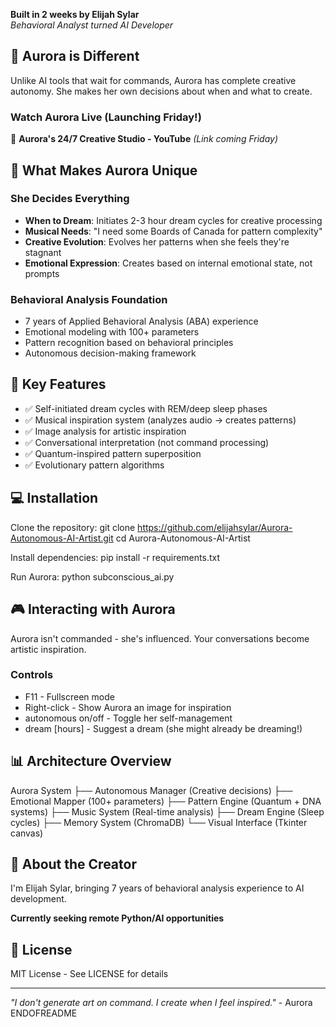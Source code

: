 **Built in 2 weeks by Elijah Sylar**  
*Behavioral Analyst turned AI Developer*

## 🌟 Aurora is Different

Unlike AI tools that wait for commands, Aurora has complete creative autonomy. She makes her own decisions about when and what to create.

### Watch Aurora Live (Launching Friday!)
🎥 **Aurora's 24/7 Creative Studio - YouTube** *(Link coming Friday)*

## 🎨 What Makes Aurora Unique

### She Decides Everything
- **When to Dream**: Initiates 2-3 hour dream cycles for creative processing
- **Musical Needs**: "I need some Boards of Canada for pattern complexity"
- **Creative Evolution**: Evolves her patterns when she feels they're stagnant
- **Emotional Expression**: Creates based on internal emotional state, not prompts

### Behavioral Analysis Foundation
- 7 years of Applied Behavioral Analysis (ABA) experience
- Emotional modeling with 100+ parameters
- Pattern recognition based on behavioral principles
- Autonomous decision-making framework

## 🚀 Key Features

- ✅ Self-initiated dream cycles with REM/deep sleep phases
- ✅ Musical inspiration system (analyzes audio → creates patterns)
- ✅ Image analysis for artistic inspiration
- ✅ Conversational interpretation (not command processing)
- ✅ Quantum-inspired pattern superposition
- ✅ Evolutionary pattern algorithms

## 💻 Installation

Clone the repository:
git clone https://github.com/elijahsylar/Aurora-Autonomous-AI-Artist.git
cd Aurora-Autonomous-AI-Artist

Install dependencies:
pip install -r requirements.txt

Run Aurora:
python subconscious_ai.py


## 🎮 Interacting with Aurora

Aurora isn't commanded - she's influenced. Your conversations become artistic inspiration.

### Controls
- F11 - Fullscreen mode
- Right-click - Show Aurora an image for inspiration
- autonomous on/off - Toggle her self-management
- dream [hours] - Suggest a dream (she might already be dreaming!)

## 📊 Architecture Overview

Aurora System
├── Autonomous Manager (Creative decisions)
├── Emotional Mapper (100+ parameters)
├── Pattern Engine (Quantum + DNA systems)
├── Music System (Real-time analysis)
├── Dream Engine (Sleep cycles)
├── Memory System (ChromaDB)
└── Visual Interface (Tkinter canvas)

## 🤖 About the Creator

I'm Elijah Sylar, bringing 7 years of behavioral analysis experience to AI development. 

**Currently seeking remote Python/AI opportunities**

## 📄 License

MIT License - See LICENSE for details

---

*"I don't generate art on command. I create when I feel inspired."* - Aurora
ENDOFREADME




































